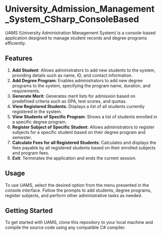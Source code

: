 # University_Admission_Management_System_CSharp_ConsoleBased
UAMS (University Administration Management System) is a console-based application designed to manage student records and degree programs efficiently.

## Features

1. **Add Student**: Allows administrators to add new students to the system, providing details such as name, ID, and contact information.
2. **Add Degree Program**: Enables administrators to add new degree programs to the system, specifying the program name, duration, and requirements.
3. **Generate Merit**: Generates merit lists for admission based on predefined criteria such as GPA, test scores, and quotas.
4. **View Registered Students**: Displays a list of all students currently registered in the system.
5. **View Students of Specific Program**: Shows a list of students enrolled in a specific degree program.
6. **Register Subject of Specific Student**: Allows administrators to register subjects for a specific student based on their degree program and semester.
7. **Calculate Fees for all Registered Students**: Calculates and displays the fees payable by all registered students based on their enrolled subjects and program fees.
8. **Exit**: Terminates the application and ends the current session.

## Usage

To use UAMS, select the desired option from the menu presented in the console interface. Follow the prompts to add students, degree programs, register subjects, and perform other administrative tasks as needed.

## Getting Started

To get started with UAMS, clone this repository to your local machine and compile the source code using any compatible C# compiler.

